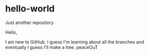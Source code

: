 # hello-world
Just another repository 

Hello,

I am new to GitHub. I guess I'm learning about all the branches and eventually I guess I'll make a tree.
peaceOuT
